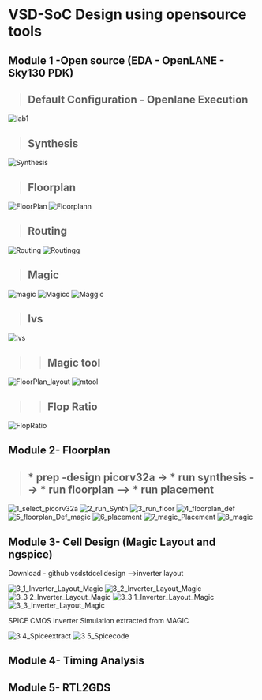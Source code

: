 # VSD-SoC Design using opensource tools

## Module 1 -Open source (EDA - OpenLANE - Sky130 PDK)
 > ## Default Configuration - Openlane Execution ##
![lab1](https://github.com/Adivi123/VSD-SoC-Design-Lab/assets/170654484/61b58e86-a2dc-4ec3-91d0-d3a9d4949d29)
 > ## Synthesis ##
![Synthesis](https://github.com/Adivi123/VSD-SoC-Design-Lab/assets/170654484/509075cc-824e-42b0-b664-a43f070da4b4)
 > ## Floorplan ##
![FloorPlan](https://github.com/Adivi123/VSD-SoC-Design-Lab/assets/170654484/dd2c8460-31e2-427a-891c-0664921985a1)
![Floorplann](https://github.com/Adivi123/VSD-SoC-Design-Lab/assets/170654484/37eb889a-9896-4167-bdbb-8a240d890cc1)
 > ## Routing ##
![Routing](https://github.com/Adivi123/VSD-SoC-Design-Lab/assets/170654484/3088fd2b-469b-47f4-8988-5367e7a908da)
![Routingg](https://github.com/Adivi123/VSD-SoC-Design-Lab/assets/170654484/785595d3-e0a7-4864-9902-41932668375c)
 > ## Magic ##
![magic](https://github.com/Adivi123/VSD-SoC-Design-Lab/assets/170654484/9264ff41-6f36-4743-9663-ed66d8647615)
![Magicc](https://github.com/Adivi123/VSD-SoC-Design-Lab/assets/170654484/24e3b997-6358-4303-9f23-08dec99c276a)
![Maggic](https://github.com/Adivi123/VSD-SoC-Design-Lab/assets/170654484/f6bdc6d9-b9d9-4fd4-9309-83319027cbc6)
 > ## lvs ##
![lvs](https://github.com/Adivi123/VSD-SoC-Design-Lab/assets/170654484/9faa5efd-7df7-45ce-a1dc-6f094c4de9b7)
> > ## Magic tool ##
   ![FloorPlan_layout](https://github.com/Adivi123/VSD-SoC-Design-Lab/assets/170654484/3b1b045c-3022-40c2-ae15-3f97ed16927d)
   ![mtool](https://github.com/Adivi123/VSD-SoC-Design-Lab/assets/170654484/a0012d1b-49d4-4625-86ba-8904d62db71c)
> > ## Flop Ratio ##
   ![FlopRatio](https://github.com/Adivi123/VSD-SoC-Design-Lab/assets/170654484/bac02752-3755-4b46-bdb7-4cc6a2033220)
## Module 2- Floorplan
> ## * prep -design picorv32a -> * run synthesis --> * run floorplan --> * run placement ##
![1_select_picorv32a](https://github.com/Adivi123/VSD-SoC-Design-Lab/assets/170654484/cbb3e551-21e0-4998-9b1d-7e8a668c3819)
![2_run_Synth](https://github.com/Adivi123/VSD-SoC-Design-Lab/assets/170654484/e52bafc0-8593-499a-b70b-896f51700550)
![3_run_floor](https://github.com/Adivi123/VSD-SoC-Design-Lab/assets/170654484/a7e4d201-4cae-46fa-be77-d7b58d99be23)
![4_floorplan_def](https://github.com/Adivi123/VSD-SoC-Design-Lab/assets/170654484/aeed9350-dfc1-4aa9-87d5-f02fffcadf87)
![5_floorplan_Def_magic](https://github.com/Adivi123/VSD-SoC-Design-Lab/assets/170654484/f7d1f659-29dd-4814-b835-00d8b2e3ee9c)
![6_placement](https://github.com/Adivi123/VSD-SoC-Design-Lab/assets/170654484/232aa127-d2e1-457b-8a39-f621884477e2)
![7_magic_Placement](https://github.com/Adivi123/VSD-SoC-Design-Lab/assets/170654484/9c90daa4-c591-45a5-acaf-eecda6df53ed)
![8_magic](https://github.com/Adivi123/VSD-SoC-Design-Lab/assets/170654484/42a922fc-7eeb-4faf-8e7b-ce1e0b056678)
## Module 3- Cell Design (Magic Layout and ngspice)
Download - github vsdstdcelldesign -->inverter layout

![3_1_Inverter_Layout_Magic](https://github.com/Adivi123/VSD-SoC-Design-Lab/assets/170654484/42dd0459-97d3-44f6-8e11-7481d006007b)
![3_2_Inverter_Layout_Magic](https://github.com/Adivi123/VSD-SoC-Design-Lab/assets/170654484/ea9b4e99-2c38-4967-942a-49b1babfbf4b)
![3_3 2_Inverter_Layout_Magic](https://github.com/Adivi123/VSD-SoC-Design-Lab/assets/170654484/81e63d32-1b58-4292-986f-1c206e0a44a3)
![3_3 1_Inverter_Layout_Magic](https://github.com/Adivi123/VSD-SoC-Design-Lab/assets/170654484/b9f2c653-a129-44d9-ac28-a190aa02b7a5)
![3_3_Inverter_Layout_Magic](https://github.com/Adivi123/VSD-SoC-Design-Lab/assets/170654484/7aa6f01a-f04b-4245-865c-d50f3f8c7fcf)

SPICE CMOS Inverter Simulation extracted from MAGIC 

![3 4_Spiceextract](https://github.com/Adivi123/VSD-SoC-Design-Lab/assets/170654484/e41eaf85-0ccb-4e7b-a0df-0a5941bd6c5f)
![3 5_Spicecode](https://github.com/Adivi123/VSD-SoC-Design-Lab/assets/170654484/8ead8885-3581-4e1a-b1da-8c4adbad9f31)

## Module 4- Timing Analysis

## Module 5- RTL2GDS







